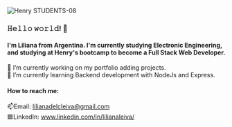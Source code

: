![Henry STUDENTS-08](https://user-images.githubusercontent.com/94813118/165354931-ab70d33e-29db-4671-8529-cb0e2ac8e745.png)

### 𝙷𝚎𝚕𝚕𝚘 𝚠𝚘𝚛𝚕𝚍! 👋
#### I'm Liliana from Argentina. I'm currently studying Electronic Engineering, and studying at Henry's bootcamp to become a Full Stack Web Developer.
🔭 I’m currently working on my portfolio adding projects.
<br>
🌱 I’m currently learning Backend development with NodeJs and Express.
<br>
 #### How to reach me:
📫Email: lilianadelcleiva@gmail.com
<br>
🟦LinkedIn: www.linkedin.com/in/lilianaleiva/

<!--
**lilileiva/lilileiva** is a ✨ _special_ ✨ repository because its `README.md` (this file) appears on your GitHub profile.

Here are some ideas to get you started:

- 🔭 I’m currently working on ...
- 🌱 I’m currently learning ...
- 👯 I’m looking to collaborate on ...
- 🤔 I’m looking for help with ...
- 💬 Ask me about ...
- 📫 How to reach me: ...
- 😄 Pronouns: ...
- ⚡ Fun fact: ...
-->
